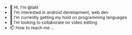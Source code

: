 - 👋 Hi, I’m @lalit
- 👀 I’m interested in android development, web dev
- 🌱 I’m currently getting my hold on programming languages
- 💞️ I’m looking to collaborate on video editing
- 📫 How to reach me ...

<!---
lalit0801/lalit0801 is a ✨ special ✨ repository because its `README.md` (this file) appears on your GitHub profile.
You can click the Preview link to take a look at your changes.
--->
